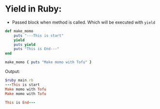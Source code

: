 # Yield in Ruby:

- Passed block when method is called. Which will be executed with `yield`

```ruby
def make_momo
    puts "---This is start"
    yield
    puts yield
    puts "This is End---"
end

make_momo { puts "Make momo with Tofu" }
```

Output:

```ruby
$ruby main.rb
---This is start
Make momo with Tofu
Make momo with Tofu

This is End---
```